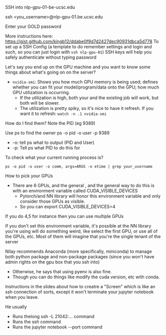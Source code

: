
SSH into nlp-gpu-01-be-ucsc.edu

ssh <you_username>@nlp-gpu-01.be.ucsc.edu

Enter your GOLD password


More instructions here:
https://gist.github.com/kingb12/ddabe0f9d7d2427dec90931dbca5d778
To set up a SSH Config (a template to do remember settings and login and such, so you can just login with `ssh nlp-gpu-01`)
SSH keys will help you safely authenticate without typing password

Let's say you end up on the GPU machine and you want to know some things about what's going on on the server?
- `nvidia-smi`: Shows you how much GPU memory is being used; defines whether you can fit your model/program/data onto the GPU; how much GPU utilization is occurring.
	- If the utilization is high, both your and the existing job will work, but both will be slower.
	- The utilization is pretty spiky, so it's nice to have it refresh.
If you want it to refresh:
`watch -n .1 nvidia-smi`

How do I find them?
Note the PID (eg 9389)

Use ps to find the owner
ps -o pid -o user -p 9389
- -o: tell ps what to output (PID and User)
- -p: Tell ps what PID to do this for

To check what your current running process is?
```
ps -o pid -o user -o comm, args=ARGS -o etime | grep your_username
```

How to pick your GPUs
- There are 6 GPUs, and the general , and the general way to do this is with an environment variable called CUDA_VISIBLE_DEVICES
	- Pytorch/and NN library will honor this environment variable and only consider those GPUs as visible.
	- So you can export CUDA_VISIBLE_DEVICES=4

If you do 4,5  for instance then you can use multiple GPUs

If you don't set this environment variable, it's possible at the NN library you're using will do something weird, like select the first GPU, or use all of the GPUs, etc. Most of them will imagine that you're the single tenant of the server

Nilay recommends Anaconda (more specifically, miniconda) to manage both python package and non-package packages (since you won't have admin rights on the gpu box that you ssh into)
- Otherwise, he says that using pyenv is also fine.
- Though you can do things like modify the cuda version, etc with conda.


Instructions in the slides about how to creatre a "Screen" which is like an ssh connection of sorts, except it won't terminate your jupyter notebook when you leave.

He usually
- Runs thelong  ssh -L 21042:... command
- Runs the ssh command
- Runs the jupyter notebook --port command